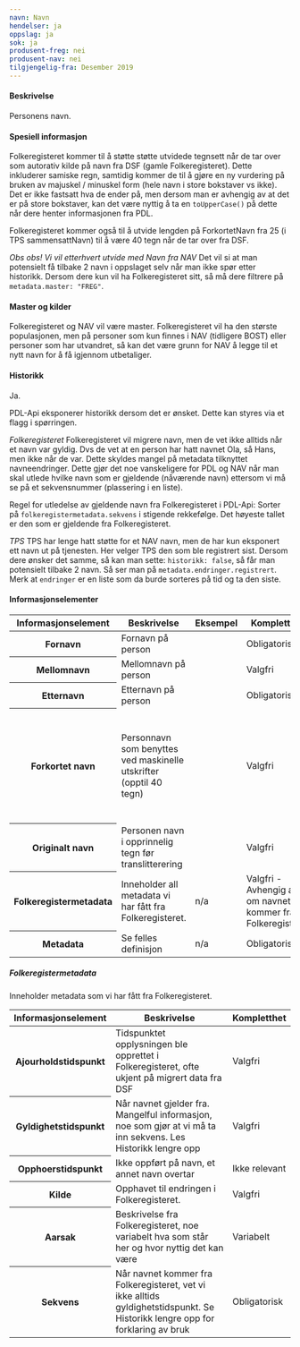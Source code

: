 ```yaml
---
navn: Navn
hendelser: ja
oppslag: ja
sok: ja
produsent-freg: nei
produsent-nav: nei
tilgjengelig-fra: Desember 2019
---
```


#### Beskrivelse

Personens navn.

#### Spesiell informasjon

Folkeregisteret kommer til å støtte støtte utvidede tegnsett når de tar over som autorativ kilde på navn fra DSF (gamle Folkeregisteret).
Dette inkluderer samiske regn, samtidig kommer de til å gjøre en ny vurdering på bruken av majuskel / minuskel form (hele navn i store bokstaver vs ikke). Det er ikke fastsatt hva de ender på, 
men dersom man er avhengig av at det er på store bokstaver, kan det være nyttig å ta en `toUpperCase()` på dette når dere henter informasjonen fra PDL.

Folkeregisteret kommer også til å utvide lengden på ForkortetNavn fra 25 (i TPS sammensattNavn) til å være 40 tegn når de tar over fra DSF.

*Obs obs! Vi vil etterhvert utvide med Navn fra NAV*
Det vil si at man potensielt få tilbake 2 navn i oppslaget selv når man ikke spør etter historikk. Dersom dere kun vil ha Folkeregisteret sitt, så må dere filtrere på `metadata.master: "FREG"`. 

#### Master og kilder

Folkeregisteret og NAV vil være master.
Folkeregisteret vil ha den største populasjonen, men på personer som kun finnes i NAV (tidligere BOST) eller personer som har utvandret, så kan det være grunn for NAV å legge til et nytt navn for å få igjennom utbetaliger.

#### Historikk

Ja.

PDL-Api eksponerer historikk dersom det er ønsket. Dette kan styres via et flagg i spørringen.

*Folkeregisteret*
Folkeregisteret vil migrere navn, men de vet ikke alltids når et navn var gyldig. Dvs de vet at en person har hatt navnet Ola, så Hans, men ikke når de var. Dette skyldes mangel på metadata tilknyttet navneendringer.
Dette gjør det noe vanskeligere for PDL og NAV når man skal utlede hvilke navn som er gjeldende (nåværende navn) ettersom vi må se på et sekvensnummer (plassering i en liste).

Regel for utledelse av gjeldende navn fra Folkeregisteret i PDL-Api:
Sorter på `folkeregistermetadata.sekvens` i stigende rekkefølge. Det høyeste tallet er den som er gjeldende fra Folkeregisteret.

*TPS*
TPS har lenge hatt støtte for et NAV navn, men de har kun eksponert ett navn ut på tjenesten. Her velger TPS den som ble registrert sist.
Dersom dere ønsker det samme, så kan man sette: `historikk: false`, så får man potensielt tilbake 2 navn. Så ser man på `metadata.endringer.registrert`. Merk at `endringer` er en liste som da burde sorteres på tid og ta den siste. 

#### Informasjonselementer
<table class="table">
  <thead>
    <tr>
      <th>Informasjonselement</th>
      <th>Beskrivelse</th>
      <th>Eksempel</th>
      <th>Kompletthet</th>
      <th>Kvalitet</th>
    </tr>
  </thead>
  
  <tbody>
    <tr>
      <th scope="row">Fornavn</th>
      <td>Fornavn på person</td>
      <td></td>
      <td>Obligatorisk</td>
      <td>God</td>
    </tr>
    <tr>
      <th scope="row">Mellomnavn</th>
      <td>Mellomnavn på person</td>
      <td></td>
      <td>Valgfri</td>
      <td>God</td>
    </tr>
    <tr>
      <th scope="row">Etternavn</th>
      <td>Etternavn på person</td>
      <td></td>
      <td>Obligatorisk</td>
      <td>God</td>
    </tr>
    <tr>
      <th scope="row">Forkortet navn</th>
      <td>Personnavn som benyttes ved maskinelle utskrifter (opptil 40 tegn)</td>
      <td></td>
      <td>Valgfri</td>
      <td>Ulik kvalitet: uklar når feltet er fylt ut for de med under 40 tegn, samt vilkårlig rekkefølge</td>
    </tr>
    <tr>
      <th scope="row">Originalt navn</th>
      <td>Personen navn i opprinnelig tegn før translitterering</td>
      <td></td>
      <td>Valgfri</td>
      <td>Ukjent, ny opplysning</td>
    </tr>
    <tr>
      <th scope="row">Folkeregistermetadata</th>
      <td>Inneholder all metadata vi har fått fra Folkeregisteret.</td>
      <td>n/a</td>
      <td>Valgfri - Avhengig av om navnet kommer fra Folkeregisteret</td>
      <td>God</td>
    </tr>
    <tr>
      <th scope="row">Metadata</th>
      <td>Se felles definisjon</td>
      <td>n/a</td>
      <td>Obligatorisk</td>
      <td>God</td>
    </tr>
  </tbody>
</table>


##### Folkeregistermetadata

Inneholder metadata som vi har fått fra Folkeregisteret.

<table class="table">
  <thead>
    <tr>
      <th>Informasjonselement</th>
      <th>Beskrivelse</th>
      <th>Kompletthet</th>
    </tr>
  </thead>
  
  <tbody>
    <tr>
      <th scope="row">Ajourholdstidspunkt</th>
      <td>Tidspunktet opplysningen ble opprettet i Folkeregisteret, ofte ukjent på migrert data fra DSF</td>
      <td>Valgfri</td>
    </tr>
    <tr>
      <th scope="row">Gyldighetstidspunkt</th>
      <td>Når navnet gjelder fra. Mangelful informasjon, noe som gjør at vi må ta inn sekvens. Les Historikk lengre opp</td>
      <td>Valgfri</td>
    </tr>
    <tr>
      <th scope="row">Opphoerstidspunkt</th>
      <td>Ikke oppført på navn, et annet navn overtar</td>
      <td>Ikke relevant</td>
    </tr>
    <tr>
      <th scope="row">Kilde</th>
      <td>Opphavet til endringen i Folkeregisteret.</td>
      <td>Valgfri</td>
    </tr>
    <tr>
      <th scope="row">Aarsak</th>
      <td>Beskrivelse fra Folkeregisteret, noe variabelt hva som står her og hvor nyttig det kan være</td>
      <td>Variabelt</td>
    </tr>
    <tr>
      <th scope="row">Sekvens</th>
      <td>Når navnet kommer fra Folkeregisteret, vet vi ikke alltids gyldighetstidspunkt. Se Historikk lengre opp for forklaring av bruk</td>
      <td>Obligatorisk</td>
    </tr>
    </tbody>
</table>


